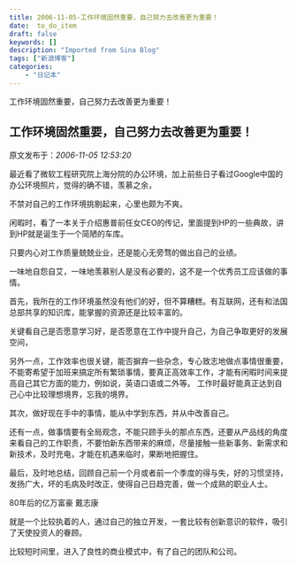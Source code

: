 ```yaml
---
title: 2006-11-05-工作环境固然重要，自己努力去改善更为重要！
date:  to_do_item
draft: false
keywords: []
description: "Imported from Sina Blog"
tags: ["新浪博客"]
categories: 
    - "日记本"
---
```

工作环境固然重要，自己努力去改善更为重要！
## 工作环境固然重要，自己努力去改善更为重要！

 原文发布于：*2006-11-05 12:53:20*

 

  
最近看了微软工程研究院上海分院的办公环境，加上前些日子看过Google中国的办公环境照片，觉得的确不错，羡慕之余，

不禁对自己的工作环境挑剔起来，心里也颇为不爽。

   闲暇时，看了一本关于介绍惠普前任女CEO的传记，里面提到HP的一些典故，讲到HP就是诞生于一个简陋的车库。

只要内心对工作质量兢兢业业，还是能心无旁骛的做出自己的业绩。

   一味地自怨自艾，一味地羡慕别人是没有必要的，这不是一个优秀员工应该做的事情。

 
首先，我所在的工作环境虽然没有他们的好，但不算糟糕。有互联网，还有和法国总部共享的知识库，能掌握的资源还是比较丰富的。

关键看自己是否愿意学习好，是否愿意在工作中提升自己，为自己争取更好的发展空间，

另外一点，工作效率也很关键，能否摒弃一些杂念，专心致志地做点事情很重要，不能寄希望于加班来搞定所有繁琐事情，要真正高效率工作，才能有闲暇时间来提高自己其它方面的能力，例如说，英语口语或二外等。
工作时最好能真正达到自己心中比较理想境界，忘我的境界。

  其次，做好现在手中的事情，能从中学到东西，并从中改善自己。

 
还有一点，做事情要有全局观念，不能只顾手头的那点东西，还要从产品线的角度来看自己的工作职责，不要怕新东西带来的麻烦，尽量接触一些新事务、新需求和新技术，及时充电，才能在机遇来临时，果断地把握住。

 
最后，及时地总结，回顾自己前一个月或者前一个季度的得与失，好的习惯坚持，发扬广大，坏的毛病及时改正，使得自己日趋完善，做一个成熟的职业人士。

 

80年后的亿万富豪  戴志康

就是一个比较执着的人，通过自己的独立开发，一套比较有创新意识的软件，吸引了天使投资人的眷顾。

比较短时间里，进入了良性的商业模式中，有了自己的团队和公司。

 


